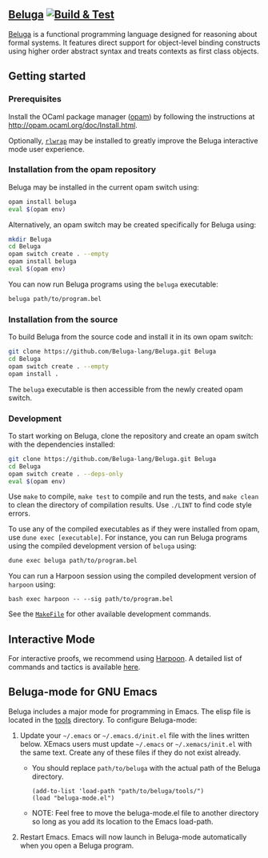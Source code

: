 ## [Beluga](http://complogic.cs.mcgill.ca/beluga/ "Beluga home page")  [![Build & Test](https://github.com/Beluga-lang/Beluga/actions/workflows/build-and-test.yml/badge.svg)](https://github.com/Beluga-lang/Beluga/actions/workflows/build-and-test.yml)

[Beluga](http://complogic.cs.mcgill.ca/beluga/ "Beluga home page") is a functional programming language designed for reasoning about formal systems.
It features direct support for object-level binding constructs using higher order abstract syntax and treats contexts as first class objects.

## Getting started

### Prerequisites

Install the OCaml package manager ([opam](http://opam.ocaml.org/)) by following the instructions at <http://opam.ocaml.org/doc/Install.html>.

Optionally, [`rlwrap`](https://github.com/hanslub42/rlwrap) may be installed to greatly improve the Beluga interactive mode user experience.

### Installation from the opam repository

Beluga may be installed in the current opam switch using:

```bash
opam install beluga
eval $(opam env)
```

Alternatively, an opam switch may be created specifically for Beluga using:

```bash
mkdir Beluga
cd Beluga
opam switch create . --empty
opam install beluga
eval $(opam env)
```

You can now run Beluga programs using the `beluga` executable:

```bash
beluga path/to/program.bel
```

### Installation from the source

To build Beluga from the source code and install it in its own opam switch:

```bash
git clone https://github.com/Beluga-lang/Beluga.git Beluga
cd Beluga
opam switch create . --empty
opam install .
```

The `beluga` executable is then accessible from the newly created opam switch.

### Development

To start working on Beluga, clone the repository and create an opam switch with the dependencies installed:

```bash
git clone https://github.com/Beluga-lang/Beluga.git Beluga
cd Beluga
opam switch create . --deps-only
eval $(opam env)
```

Use `make` to compile, `make test` to compile and run the tests, and `make clean` to clean the directory of compilation results.
Use `./LINT` to find code style errors.

To use any of the compiled executables as if they were installed from opam, use `dune exec [executable]`.
For instance, you can run Beluga programs using the compiled development version of `beluga` using:

```bash
dune exec beluga path/to/program.bel
```

You can run a Harpoon session using the compiled development version of `harpoon` using:

```
bash exec harpoon -- --sig path/to/program.bel
```

See the [`MakeFile`](./MakeFile) for other available development commands.

## Interactive Mode

For interactive proofs, we recommend using [Harpoon](https://beluga-lang.readthedocs.io/en/latest/harpoon/index.html).
A detailed list of commands and tactics is available [here](https://beluga-lang.readthedocs.io/en/latest/harpoon/interactive-reference.html).

## Beluga-mode for GNU Emacs

Beluga includes a major mode for programming in Emacs.
The elisp file is located in the [tools](./tools) directory.
To configure Beluga-mode:

1. Update your `~/.emacs` or `~/.emacs.d/init.el` file with the lines written below.
   XEmacs users must update `~/.emacs` or `~/.xemacs/init.el` with the same text.
   Create any of these files if they do not exist already.
   * You should replace `path/to/beluga` with the actual path of the Beluga directory.
     ```
     (add-to-list 'load-path "path/to/beluga/tools/")
     (load "beluga-mode.el")
     ```
   * NOTE: Feel free to move the beluga-mode.el file to another directory so long as you add its location to the Emacs load-path.

2. Restart Emacs.
   Emacs will now launch in Beluga-mode automatically when you open a Beluga program.
